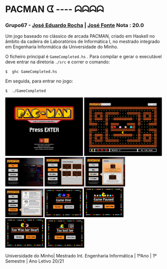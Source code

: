 # PACMAN ᗧ ---- ᗣᗣᗣᗣ 

### __Grupo67__ - [José Eduardo Rocha](https://github.com/Eduard0Rocha) |  [José Fonte](https://github.com/josefonte)  Nota : 20.0

Um jogo baseado no clássico de arcada PACMAN, criado em Haskell no âmbito da cadeira de Laboratórios de Informática I, no mestrado integrado em Engenharia Informática da Universidade do Minho.

O ficheiro principal é `GameCompleted.hs` . Para compilar e gerar o executável deve entrar na diretoria `./src` e correr o comando:

    $  ghc GameCompleted.hs

Em seguida, para entrar no jogo: 

    $  ./GameCompleted


<p float="center">
  <img src="https://raw.githubusercontent.com/josefonte/University/main/Year1/1sem/LI1/src/ImagensParaPacman/Menus/screenSaver.png" width="49%" />
    <img src="https://raw.githubusercontent.com/josefonte/University/main/Year1/1sem/LI1/src/ImagensParaPacman/Menus/JogoNormal.png" width="49%" />
  <img src="https://raw.githubusercontent.com/josefonte/University/main/Year1/1sem/LI1/src/ImagensParaPacman/Menus/MainInc.png" width="24%" /> 
  <img src="https://raw.githubusercontent.com/josefonte/University/main/Year1/1sem/LI1/src/ImagensParaPacman/Menus/mapsMENUBUTTON.png" width="25%" /> 
  <img src="https://raw.githubusercontent.com/josefonte/University/main/Year1/1sem/LI1/src/ImagensParaPacman/Menus/MiniGamesPacDungeon.png" width="25%" /> 
  <img src="https://raw.githubusercontent.com/josefonte/University/main/Year1/1sem/LI1/src/ImagensParaPacman/Menus/DevelopersMenu.png" width="24%" />
  <img src="https://raw.githubusercontent.com/josefonte/University/main/Year1/1sem/LI1/src/ImagensParaPacman/Menus/killPacmanLOSEplayagain.png" width="24%" /> 
  <img src="https://raw.githubusercontent.com/josefonte/University/main/Year1/1sem/LI1/src/ImagensParaPacman/Menus/PauseMENUbacktomenu.png" width="25%" />
  <img src="https://raw.githubusercontent.com/josefonte/University/main/Year1/1sem/LI1/src/ImagensParaPacman/Menus/pacdungeonWINbacktoMenu.png" width="25%" /> 
  <img src="https://raw.githubusercontent.com/josefonte/University/main/Year1/1sem/LI1/src/ImagensParaPacman/Menus/pacdungeonLOSEplayagain.png" width="24%" /> 
</p>

Universidade do Minho| Mestrado Int. Engenharia Informática | 1ºAno | 1º Semestre | Ano Letivo 20/21
